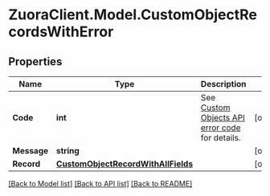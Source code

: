 # ZuoraClient.Model.CustomObjectRecordsWithError

## Properties

Name | Type | Description | Notes
------------ | ------------- | ------------- | -------------
**Code** | **int** | See [Custom Objects API error code](https://knowledgecenter.zuora.com/Central_Platform/Custom_Objects/Z_Custom_Objects_API#Custom_Objects_API_error_code) for details.  | [optional] 
**Message** | **string** |  | [optional] 
**Record** | [**CustomObjectRecordWithAllFields**](CustomObjectRecordWithAllFields.md) |  | [optional] 

[[Back to Model list]](../README.md#documentation-for-models) [[Back to API list]](../README.md#documentation-for-api-endpoints) [[Back to README]](../README.md)

